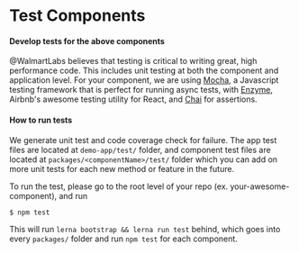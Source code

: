 # Test Components

#### Develop tests for the above components

@WalmartLabs believes that testing is critical to writing great, high performance code. This includes unit testing at both the component and application level. For your component, we are using [Mocha](https://mochajs.org/), a Javascript testing framework that is perfect for running async tests, with [Enzyme](http://airbnb.io/enzyme/docs/guides/mocha.html), Airbnb's awesome testing utility for React, and [Chai](http://chaijs.com/) for assertions.

#### How to run tests

We generate unit test and code coverage check for failure. The app test files are located at `demo-app/test/` folder, and component test files are located at `packages/<componentName>/test/` folder which you can add on more unit tests for each new method or feature in the future.

To run the test, please go to the root level of your repo (ex. your-awesome-component), and run

```
$ npm test
```

This will run `lerna bootstrap && lerna run test` behind, which goes into every `packages/` folder and run `npm test` for each component.

